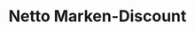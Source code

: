 ---
title: "Netto Marken-Discount"
url: /wuppertal/netto-marken-discount-wichlinghauser-strasse/
shop: Supermarkt
---